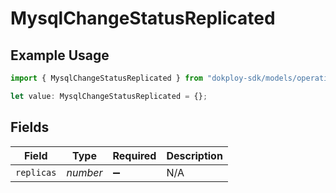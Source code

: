 # MysqlChangeStatusReplicated

## Example Usage

```typescript
import { MysqlChangeStatusReplicated } from "dokploy-sdk/models/operations";

let value: MysqlChangeStatusReplicated = {};
```

## Fields

| Field              | Type               | Required           | Description        |
| ------------------ | ------------------ | ------------------ | ------------------ |
| `replicas`         | *number*           | :heavy_minus_sign: | N/A                |